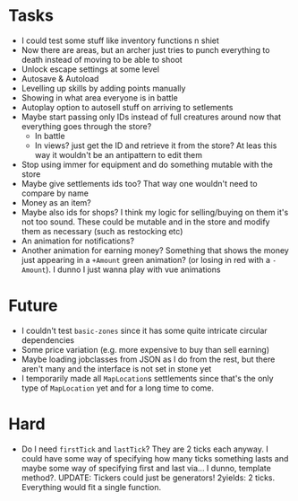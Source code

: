 # Tasks
* I could test some stuff like inventory functions n shiet
* Now there are areas, but an archer just tries to punch everything to death instead of moving to be able to shoot
* Unlock escape settings at some level
* Autosave & Autoload
* Levelling up skills by adding points manually
* Showing in what area everyone is in battle
* Autoplay option to autosell stuff on arriving to setlements
* Maybe start passing only IDs instead of full creatures around now that everything goes through the store?
  * In battle
  * In views? just get the ID and retrieve it from the store? At leas this way it wouldn't be an antipattern to edit them
* Stop using immer for equipment and do something mutable with the store
* Maybe give settlements ids too? That way one wouldn't need to compare by name
* Money as an item?
* Maybe also ids for shops? I think my logic for selling/buying on them it's not too sound. These could be mutable and in the store and modify them as necessary (such as restocking etc)
* An animation for notifications?
* Another animation for earning money? Something that shows the money just appearing in a `+Amount` green animation? (or losing in red with a `-Amount`). I dunno I just wanna play with vue animations

# Future
* I couldn't test `basic-zones` since it has some quite intricate circular dependencies
* Some price variation (e.g. more expensive to buy than sell earning)
* Maybe loading jobclasses from JSON as I do from the rest, but there aren't many and the interface is not set in stone yet
* I temporarily made all `MapLocation`s settlements since that's the only type of `MapLocation` yet and for a long time to come.

# Hard
* Do I need `firstTick` and `lastTick`? They are 2 ticks each anyway. I could have some way of specifying how many ticks something lasts and maybe some way of specifying first and last via... I dunno, template method?. UPDATE: Tickers could just be generators! 2yields: 2 ticks. Everything would fit a single function.
